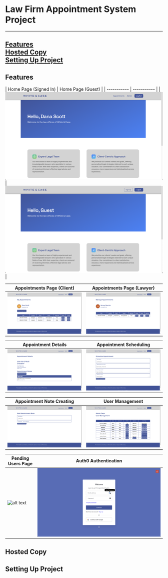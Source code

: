 # Law Firm Appointment System Project
---
[Features](#features)
<br>
[Hosted Copy](#hosted)
<br>
[Setting Up Project](#project)
---
## Features
<a name="features"></a>
| Home Page (Signed In) | Home Page (Guest) |
| ----------- | ----------- |
| ![alt text](project_features/home.png) | ![alt text](project_features/guest.png) |

| Appointments Page (Client) | Appointments Page (Lawyer) |
| ----------- | ----------- |
| ![alt text](project_features/appointments_client.png) | ![alt text](project_features/appointments_lawyer.png) |

| Appointment Details | Appointment Scheduling |
| ----------- | ----------- |
| ![alt text](project_features/appointment_details.png) | ![alt text](project_features/appointment_schedule.png) |

| Appointment Note Creating | User Management |
| ----------- | ----------- |
| ![alt text](project_features/appointment_note_create.png) | ![alt text](project_features/user_management.png) |

| Pending Users Page | Auth0 Authentication |
| ----------- | ----------- |
| ![alt text](project_features/pending.png) | ![alt text](project_features/authentication.png) |

## Hosted Copy
<a name="hosted"></a>
## Setting Up Project
<a name="project"></a>
